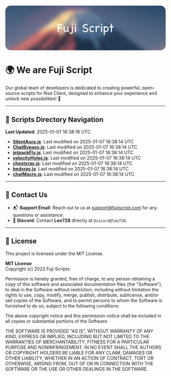 ![Banner](.github/b.webp)

# 🌍 **We are Fuji Script**

Our global team of developers is dedicated to creating powerful, open-source scripts for Rise Client, designed to enhance your experience and unlock new possibilities! 🌟

---
<!-- SCRIPTS_NAVIGATION_START -->
## 📂 **Scripts Directory Navigation**

**Last Updated**: 2025-01-07 16:38:16 UTC

- **[SilentAura.js](scripts/SilentAura.js)**: Last modified on 2025-01-07 16:38:14 UTC
- **[ChatBypass.js](scripts/ChatBypass.js)**: Last modified on 2025-01-07 16:38:14 UTC
- **[jetpackFly.js](scripts/jetpackFly.js)**: Last modified on 2025-01-07 16:38:14 UTC
- **[velocityHylex.js](scripts/velocityHylex.js)**: Last modified on 2025-01-07 16:38:14 UTC
- **[chestxray.js](scripts/chestxray.js)**: Last modified on 2025-01-07 16:38:14 UTC
- **[bedxray.js](scripts/bedxray.js)**: Last modified on 2025-01-07 16:38:14 UTC
- **[chatMacro.js](scripts/chatMacro.js)**: Last modified on 2025-01-07 16:38:14 UTC

<!-- SCRIPTS_NAVIGATION_END -->

---

## 💬 **Contact Us**  
- 📬 **Support Email**: Reach out to us at [support@fujiscript.com](mailto:support@fujiscript.com) for any questions or assistance.  
- 💬 **Discord**: Contact **Leo728** directly at `Discord@leo728`.

---

## 📜 **License**

This project is licensed under the MIT License.  

**MIT License**  
Copyright (c) 2023 Fuji Scripts  

Permission is hereby granted, free of charge, to any person obtaining a copy of this software and associated documentation files (the "Software"), to deal in the Software without restriction, including without limitation the rights to use, copy, modify, merge, publish, distribute, sublicense, and/or sell copies of the Software, and to permit persons to whom the Software is furnished to do so, subject to the following conditions:  

The above copyright notice and this permission notice shall be included in all copies or substantial portions of the Software.  

THE SOFTWARE IS PROVIDED "AS IS", WITHOUT WARRANTY OF ANY KIND, EXPRESS OR IMPLIED, INCLUDING BUT NOT LIMITED TO THE WARRANTIES OF MERCHANTABILITY, FITNESS FOR A PARTICULAR PURPOSE AND NONINFRINGEMENT. IN NO EVENT SHALL THE AUTHORS OR COPYRIGHT HOLDERS BE LIABLE FOR ANY CLAIM, DAMAGES OR OTHER LIABILITY, WHETHER IN AN ACTION OF CONTRACT, TORT OR OTHERWISE, ARISING FROM, OUT OF OR IN CONNECTION WITH THE SOFTWARE OR THE USE OR OTHER DEALINGS IN THE SOFTWARE.  
